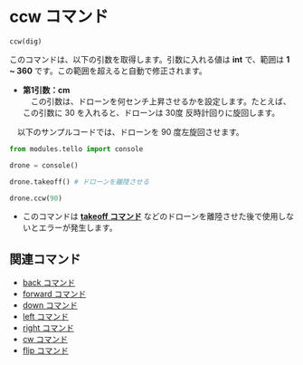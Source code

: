# ccw コマンド

```ccw(dig)```
<br>

 このコマンドは、以下の引数を取得します。引数に入れる値は **int** で、範囲は **1 ~ 360** です。この範囲を超えると自動で修正されます。

- **第1引数：cm**<br>
　この引数は、ドローンを何センチ上昇させるかを設定します。たとえば、この引数に 30 を入れると、ドローンは 30度 反時計回りに旋回します。

　以下のサンプルコードでは、ドローンを 90 度左旋回させます。

```python
from modules.tello import console

drone = console()

drone.takeoff() # ドローンを離陸させる

drone.ccw(90)
```

- このコマンドは **[takeoff コマンド]()** などのドローンを離陸させた後で使用しないとエラーが発生します。

## 関連コマンド

- [back コマンド]()
- [forward コマンド]()
- [down コマンド]()
- [left コマンド]()
- [right コマンド]()
- [cw コマンド]()
- [flip コマンド]()
